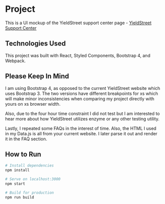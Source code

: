 # Project

This is a UI mockup of the YieldStreet support center page - [YieldStreet Support Center](https://www.yieldstreet.com/support-center)

## Technologies Used

This project was built with React, Styled Components, Bootstrap 4, and Webpack.

## Please Keep In Mind

I am using Bootstrap 4, as opposed to the current YieldStreet website which uses Bootstrap 3. The two versions have different breakpoints for xs which will make minor inconsistencies when comparing my project directly with yours on xs browser width.

Also, due to the four hour time constraint I did not test but I am interested to hear more about how YieldStreet utilizes enzyme or any other testing utility.

Lastly, I repeated some FAQs in the interest of time. Also, the HTML I used in my Data.js is all from your current website. I later parse it out and render it in the FAQ section.

## How to Run

``` bash
# Install dependencies
npm install

# Serve on localhost:3000
npm start

# Build for production
npm run build
```
